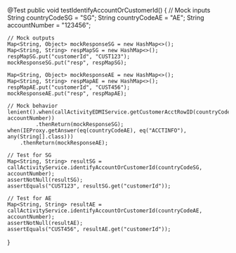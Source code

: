 @Test
public void testIdentifyAccountOrCustomerId() {
    // Mock inputs
    String countryCodeSG = "SG";
    String countryCodeAE = "AE";
    String accountNumber = "123456";

    // Mock outputs
    Map<String, Object> mockResponseSG = new HashMap<>();
    Map<String, String> respMapSG = new HashMap<>();
    respMapSG.put("customerId", "CUST123");
    mockResponseSG.put("resp", respMapSG);

    Map<String, Object> mockResponseAE = new HashMap<>();
    Map<String, String> respMapAE = new HashMap<>();
    respMapAE.put("customerId", "CUST456");
    mockResponseAE.put("resp", respMapAE);

    // Mock behavior
    lenient().when(callActivityEDMIService.getCustomerAcctRowID(countryCodeSG, accountNumber))
             .thenReturn(mockResponseSG);
    when(IEProxy.getAnswer(eq(countryCodeAE), eq("ACCTINFO"), any(String[].class)))
        .thenReturn(mockResponseAE);

    // Test for SG
    Map<String, String> resultSG = callActivityService.identifyAccountOrCustomerId(countryCodeSG, accountNumber);
    assertNotNull(resultSG);
    assertEquals("CUST123", resultSG.get("customerId"));

    // Test for AE
    Map<String, String> resultAE = callActivityService.identifyAccountOrCustomerId(countryCodeAE, accountNumber);
    assertNotNull(resultAE);
    assertEquals("CUST456", resultAE.get("customerId"));
}
